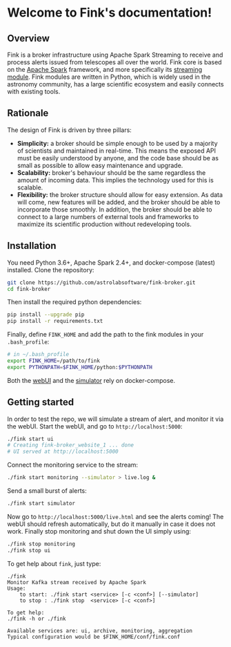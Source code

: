 # Welcome to Fink's documentation!

## Overview

Fink is a broker infrastructure using Apache Spark Streaming to receive and process alerts issued from telescopes all over the world. Fink core is based on the [Apache Spark](http://spark.apache.org/) framework, and more specifically its [streaming module](http://spark.apache.org/streaming/). Fink modules are written in Python, which is widely used in the astronomy community, has a large scientific ecosystem and easily connects with existing tools.

## Rationale

The design of Fink is driven by three pillars:

* **Simplicity:** a broker should be simple enough to be used by a majority of scientists and maintained in real-time. This means the exposed API must be easily understood by anyone, and the code base should be as small as possible to allow easy maintenance and upgrade.
* **Scalability:** broker's behaviour should be the same regardless the amount of incoming data. This implies the technology used for this is scalable.
* **Flexibility:** the broker structure should allow for easy extension. As data will come, new features will be added, and the broker should be able to incorporate those smoothly. In addition, the broker should be able to connect to a large numbers of external tools and frameworks to maximize its scientific production without redeveloping tools.

## Installation

You need Python 3.6+, Apache Spark 2.4+, and docker-compose (latest) installed. Clone the repository:

```bash
git clone https://github.com/astrolabsoftware/fink-broker.git
cd fink-broker
```

Then install the required python dependencies:

```bash
pip install --upgrade pip
pip install -r requirements.txt
```

Finally, define `FINK_HOME` and add the path to the fink modules in your `.bash_profile`:

```bash
# in ~/.bash_profile
export FINK_HOME=/path/to/fink
export PYTHONPATH=$FINK_HOME/python:$PYTHONPATH
```

Both the [webUI](user_guide/webui.md) and the [simulator](user_guide/simulator.md) rely on docker-compose.


## Getting started

In order to test the repo, we will simulate a stream of alert, and monitor it
via the webUI. Start the webUI, and go to `http://localhost:5000`:
```bash
./fink start ui
# Creating fink-broker_website_1 ... done
# UI served at http://localhost:5000
```

Connect the monitoring service to the stream:
```bash
./fink start monitoring --simulator > live.log &
```

Send a small burst of alerts:
```bash
./fink start simulator
```
Now go to `http://localhost:5000/live.html` and see the alerts coming! The webUI
should refresh automatically, but do it manually in case it does not work.
Finally stop monitoring and shut down the UI simply using:
```bash
./fink stop monitoring
./fink stop ui
```

To get help about `fink`, just type:

```shell
./fink
Monitor Kafka stream received by Apache Spark
Usage:
    to start: ./fink start <service> [-c <conf>] [--simulator]
    to stop : ./fink stop  <service> [-c <conf>]

To get help:
./fink -h or ./fink

Available services are: ui, archive, monitoring, aggregation
Typical configuration would be $FINK_HOME/conf/fink.conf
```
